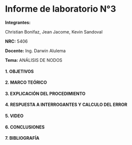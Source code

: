 # Informe de laboratorio N°3

**Integrantes:**

Christian Bonifaz, Jean Jacome, Kevin Sandoval

**NRC:** 5406

**Docente:** Ing. Darwin Alulema

**Tema:** ANÁLISIS DE NODOS

#### 1. OBJETIVOS 

#### 2. MARCO TEÓRICO 

#### 3. EXPLICACIÓN DEL PROCEDIMIENTO

#### 4. RESPUESTA A INTERROGANTES Y CALCULO DEL ERROR

#### 5. VIDEO

#### 6. CONCLUSIONES 

#### 7. BIBLIOGRAFÍA
